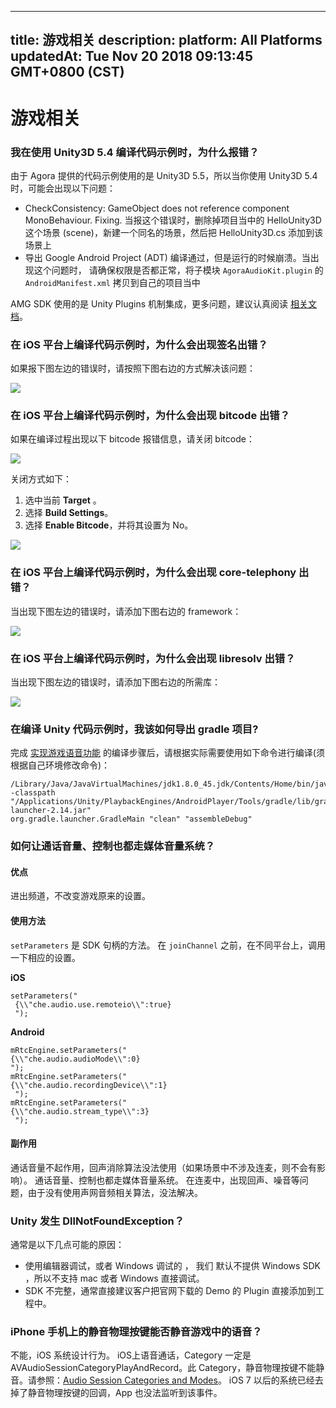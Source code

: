 
---
title: 游戏相关
description: 
platform: All Platforms
updatedAt: Tue Nov 20 2018 09:13:45 GMT+0800 (CST)
---
# 游戏相关
### 我在使用 Unity3D 5.4 编译代码示例时，为什么报错？

由于 Agora 提供的代码示例使用的是 Unity3D 5.5，所以当你使用 Unity3D 5.4 时，可能会出现以下问题：

* CheckConsistency: GameObject does not reference component MonoBehaviour. Fixing. 当报这个错误时，删除掉项目当中的 HelloUnity3D 这个场景 (scene)，新建一个同名的场景，然后把 HelloUnity3D.cs 添加到该场景上 
* 导出 Google Android Project (ADT) 编译通过，但是运行的时候崩溃。当出现这个问题时， 请确保权限是否都正常，将子模块 `AgoraAudioKit.plugin` 的 `AndroidManifest.xml` 拷贝到自己的项目当中

AMG SDK 使用的是 Unity Plugins 机制集成，更多问题，建议认真阅读 [相关文档](https://docs.unity3d.com/Manual/PluginInspector.html)。

### 在 iOS 平台上编译代码示例时，为什么会出现签名出错？

如果报下图左边的错误时，请按照下图右边的方式解决该问题：

![](https://web-cdn.agora.io/docs-files/1539311534693)

### 在 iOS 平台上编译代码示例时，为什么会出现 bitcode 出错？

如果在编译过程出现以下 bitcode 报错信息，请关闭 bitcode：

![](https://web-cdn.agora.io/docs-files/1539311586378)

关闭方式如下：
1. 选中当前 **Target** 。
2. 选择 **Build Settings**。
3. 选择 **Enable Bitcode**，并将其设置为 No。

![](https://web-cdn.agora.io/docs-files/1539311614257)

### 在 iOS 平台上编译代码示例时，为什么会出现 core-telephony 出错？

当出现下图左边的错误时，请添加下图右边的 framework：

![](https://web-cdn.agora.io/docs-files/1539311666449)

### 在 iOS 平台上编译代码示例时，为什么会出现 libresolv 出错？

当出现下图左边的错误时，请添加下图右边的所需库：

![](https://web-cdn.agora.io/docs-files/1539311709226)

### 在编译 Unity 代码示例时，我该如何导出 gradle 项目?

完成 [实现游戏语音功能](../../cn/Quickstart%20Guide/game_unity_android.md) 的编译步骤后，请根据实际需要使用如下命令进行编译(须根据自己环境修改命令)：

```
/Library/Java/JavaVirtualMachines/jdk1.8.0_45.jdk/Contents/Home/bin/java -classpath 
"/Applications/Unity/PlaybackEngines/AndroidPlayer/Tools/gradle/lib/gradle-launcher-2.14.jar" 
org.gradle.launcher.GradleMain "clean" "assembleDebug"
```

### 如何让通话音量、控制也都走媒体音量系统？

#### 优点

进出频道，不改变游戏原来的设置。

#### 使用方法
`setParameters` 是 SDK 句柄的方法。 在 `joinChannel` 之前，在不同平台上，调用一下相应的设置。

**iOS**

```
setParameters("
 {\\"che.audio.use.remoteio\\":true}
 ");
```

**Android**

```
mRtcEngine.setParameters("
{\\"che.audio.audioMode\\":0}
");
mRtcEngine.setParameters("
{\\"che.audio.recordingDevice\\":1}
 ");
mRtcEngine.setParameters("
{\\"che.audio.stream_type\\":3}
 ");
```

#### 副作用

通话音量不起作用，回声消除算法没法使用（如果场景中不涉及连麦，则不会有影响）。 通话音量、控制也都走媒体音量系统。
在连麦中，出现回声、噪音等问题，由于没有使用声网音频相关算法，没法解决。

### Unity 发生 DllNotFoundException？

通常是以下几点可能的原因：

* 使用编辑器调试，或者 Windows 调试的 ， 我们 默认不提供 Windows SDK ，所以不支持 mac 或者 Windows 直接调试。
*  SDK 不完整，通常直接建议客户把官网下载的 Demo 的 Plugin 直接添加到工程中。

### iPhone 手机上的静音物理按键能否静音游戏中的语音？
不能，iOS 系统设计行为。
iOS上语音通话，Category 一定是 AVAudioSessionCategoryPlayAndRecord。此 Category，静音物理按键不能静音。请参照：[Audio Session Categories and Modes](https://developer.apple.com/library/archive/documentation/Audio/Conceptual/AudioSessionProgrammingGuide/AudioSessionCategoriesandModes/AudioSessionCategoriesandModes.html#//apple_ref/doc/uid/TP40007875-CH10-SW1)。
iOS 7 以后的系统已经去掉了静音物理按键的回调，App 也没法监听到该事件。

